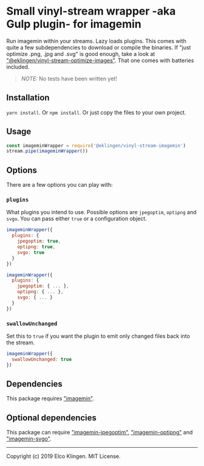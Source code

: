 
# Small vinyl-stream wrapper -aka Gulp plugin- for imagemin

Run imagemin within your streams. Lazy loads plugins. This comes with quite a few subdependencies to download or compile the binaries. If "just optimize .png, .jpg and .svg" is good enough, take a look at ["@eklingen/vinyl-stream-optimize-images"](https://www.npmjs.com/package/@eklingen/vinyl-stream-optimize-images). That one comes with batteries included.

> *NOTE:* No tests have been written yet!

## Installation

`yarn install`. Or `npm install`. Or just copy the files to your own project.

## Usage

```javascript
const imageminWrapper = require('@eklingen/vinyl-stream-imagemin')
stream.pipe(imageminWrapper())
```

## Options

There are a few options you can play with:

### `plugins`

What plugins you intend to use. Possible options are `jpegoptim`, `optipng` and `svgo`. You can pass either `true` or a configuration object.

```javascript
imageminWrapper({
  plugins: {
    jpegoptim: true,
    optipng: true,
    svgo: true
  }
})
```

```javascript
imageminWrapper({
  plugins: {
    jpegoptim: { ... },
    optipng: { ... },
    svgo: { ... }
  }
})
```

### `swallowUnchanged`

Set this to `true` if you want the plugin to emit only changed files back into the stream.

```javascript
imageminWrapper({
  swallowUnchanged: true
})
```

## Dependencies

This package requires ["imagemin"](https://www.npmjs.com/package/imagemin).

## Optional dependencies

This package can require ["imagemin-jpegoptim"](https://www.npmjs.com/package/imagemin-jpegoptim), ["imagemin-optipng"](https://www.npmjs.com/package/imagemin-optipng) and ["imagemin-svgo"](https://www.npmjs.com/package/imagemin-svgo).

---

Copyright (c) 2019 Elco Klingen. MIT License.
